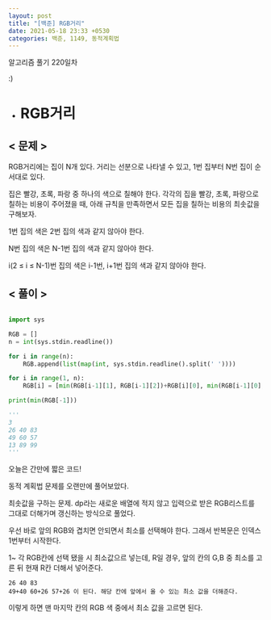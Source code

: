 ```yaml
---
layout: post
title: "[백준] RGB거리"
date: 2021-05-18 23:33 +0530
categories: 백준, 1149, 동적계획법
---
```


알고리즘 풀기 220일차

:)

- # RGB거리
  >

## < 문제 >

RGB거리에는 집이 N개 있다. 거리는 선분으로 나타낼 수 있고, 1번 집부터 N번 집이 순서대로 있다.

집은 빨강, 초록, 파랑 중 하나의 색으로 칠해야 한다. 각각의 집을 빨강, 초록, 파랑으로 칠하는 비용이 주어졌을 때, 아래 규칙을 만족하면서 모든 집을 칠하는 비용의 최솟값을 구해보자.

1번 집의 색은 2번 집의 색과 같지 않아야 한다.

N번 집의 색은 N-1번 집의 색과 같지 않아야 한다.

i(2 ≤ i ≤ N-1)번 집의 색은 i-1번, i+1번 집의 색과 같지 않아야 한다.

## < 풀이 >

```python

import sys

RGB = []
n = int(sys.stdin.readline())

for i in range(n):
    RGB.append(list(map(int, sys.stdin.readline().split(' '))))

for i in range(1, n):
    RGB[i] = [min(RGB[i-1][1], RGB[i-1][2])+RGB[i][0], min(RGB[i-1][0], RGB[i-1][2])+RGB[i][1], min(RGB[i-1][0], RGB[i-1][1])+RGB[i][2]]

print(min(RGB[-1]))

'''
3
26 40 83
49 60 57
13 89 99
'''

```

오늘은 간만에 짧은 코드!

동적 계획법 문제를 오랜만에 풀어보았다.

최솟값을 구하는 문제. dp라는 새로운 배열에 적지 않고 입력으로 받은 RGB리스트를 그대로 더해가며 갱신하는 방식으로 풀었다.

우선 바로 앞의 RGB와 겹치면 안되면서 최소를 선택해야 한다. 그래서 반복문은 인덱스 1번부터 시작한다.

1~ 각 RGB칸에 선택 됐을 시 최소값으르 넣는데, R일 경우, 앞의 칸의 G,B 중 최소를 고른 뒤 현재 R칸 더해서 넣어준다.

    26 40 83
    49+40 60+26 57+26 이 된다. 해당 칸에 앞에서 올 수 있는 최소 값을 더해준다.

이렇게 하면 맨 마지막 칸의 RGB 색 중에서 최소 값을 고르면 된다.
